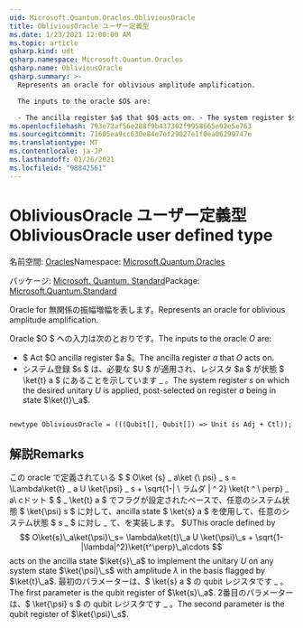 ```yaml
---
uid: Microsoft.Quantum.Oracles.ObliviousOracle
title: ObliviousOracle ユーザー定義型
ms.date: 1/23/2021 12:00:00 AM
ms.topic: article
qsharp.kind: udt
qsharp.namespace: Microsoft.Quantum.Oracles
qsharp.name: ObliviousOracle
qsharp.summary: >-
  Represents an oracle for oblivious amplitude amplification.

  The inputs to the oracle $O$ are:

  - The ancilla register $a$ that $O$ acts on. - The system register $s$ on which the desired unitary $U$ is applied, post-selected on register $a$ being in state $\ket{t}\_a$.
ms.openlocfilehash: 793e72af56e288f9b437302f9958665e92e5e763
ms.sourcegitcommit: 71605ea9cc630e84e7ef29027e1f0ea06299747e
ms.translationtype: MT
ms.contentlocale: ja-JP
ms.lasthandoff: 01/26/2021
ms.locfileid: "98842561"
---
```

# <a name="obliviousoracle-user-defined-type"></a><span data-ttu-id="06a58-102">ObliviousOracle ユーザー定義型</span><span class="sxs-lookup"><span data-stu-id="06a58-102">ObliviousOracle user defined type</span></span>

<span data-ttu-id="06a58-103">名前空間: [Oracles](xref:Microsoft.Quantum.Oracles)</span><span class="sxs-lookup"><span data-stu-id="06a58-103">Namespace: [Microsoft.Quantum.Oracles](xref:Microsoft.Quantum.Oracles)</span></span>

<span data-ttu-id="06a58-104">パッケージ: [Microsoft. Quantum. Standard](https://nuget.org/packages/Microsoft.Quantum.Standard)</span><span class="sxs-lookup"><span data-stu-id="06a58-104">Package: [Microsoft.Quantum.Standard](https://nuget.org/packages/Microsoft.Quantum.Standard)</span></span>


<span data-ttu-id="06a58-105">Oracle for 無関係の振幅増幅を表します。</span><span class="sxs-lookup"><span data-stu-id="06a58-105">Represents an oracle for oblivious amplitude amplification.</span></span>

<span data-ttu-id="06a58-106">Oracle $O $ への入力は次のとおりです。</span><span class="sxs-lookup"><span data-stu-id="06a58-106">The inputs to the oracle $O$ are:</span></span>

- <span data-ttu-id="06a58-107">$ Act $O ancilla register $a $。</span><span class="sxs-lookup"><span data-stu-id="06a58-107">The ancilla register $a$ that $O$ acts on.</span></span>
- <span data-ttu-id="06a58-108">システム登録 $s $ は、必要な $U $ が適用され、レジスタ $a $ が状態 $ \ket{t} a $ にあることを示しています \_ 。</span><span class="sxs-lookup"><span data-stu-id="06a58-108">The system register $s$ on which the desired unitary $U$ is applied, post-selected on register $a$ being in state $\ket{t}\_a$.</span></span>

```qsharp

newtype ObliviousOracle = (((Qubit[], Qubit[]) => Unit is Adj + Ctl));
```



## <a name="remarks"></a><span data-ttu-id="06a58-109">解説</span><span class="sxs-lookup"><span data-stu-id="06a58-109">Remarks</span></span>

<span data-ttu-id="06a58-110">この oracle で定義されている $ $ O\ket {s} \_ a\ket {\ psi} \_ s = \Lambda\ket{t} \_ a U \ket{\psi} \_ s + \sqrt{1-| \ ラムダ | ^ 2} \ket{t ^ \ perp} \_ a\ cドット $ $ \_ \ket{t} a $ でフラグが設定されたベースで、任意のシステム状態 $ \ket{\psi} s $ に対して、ancilla state $ \ket{s} a $ を使用して、任意のシステム状態 $ s \_ $ に対し \_ て、を実装します。 $U</span><span class="sxs-lookup"><span data-stu-id="06a58-110">This oracle defined by $$ O\ket{s}\_a\ket{\psi}\_s= \lambda\ket{t}\_a U \ket{\psi}\_s + \sqrt{1-|\lambda|^2}\ket{t^\perp}\_a\cdots $$ acts on the ancilla state $\ket{s}\_a$ to implement the unitary $U$ on any system state $\ket{\psi}\_s$ with amplitude $\lambda$ in the basis flagged by $\ket{t}\_a$.</span></span>
<span data-ttu-id="06a58-111">最初のパラメーターは、$ \ket{s} a $ の qubit レジスタです \_ 。</span><span class="sxs-lookup"><span data-stu-id="06a58-111">The first parameter is the qubit register of $\ket{s}\_a$.</span></span> <span data-ttu-id="06a58-112">2番目のパラメーターは、$ \ket{\psi} s $ の qubit レジスタです \_ 。</span><span class="sxs-lookup"><span data-stu-id="06a58-112">The second parameter is the qubit register of $\ket{\psi}\_s$.</span></span>